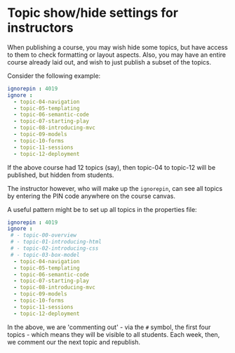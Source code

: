 # Topic show/hide settings for instructors 

When publishing a course, you may wish hide some topics, but have access to them to check formatting or layout aspects. Also, you may have an entire course already laid out, and wish to just publish a subset of the topics.

Consider the following example:

~~~yaml
ignorepin : 4019
ignore : 
  - topic-04-navigation
  - topic-05-templating
  - topic-06-semantic-code
  - topic-07-starting-play
  - topic-08-introducing-mvc
  - topic-09-models
  - topic-10-forms
  - topic-11-sessions
  - topic-12-deployment
~~~

If the above course had 12 topics (say), then topic-04 to topic-12 will be published, but hidden from students.

The instructor however, who will make up the `ignorepin`, can see all topics by entering the PIN code anywhere on the course canvas.

A useful pattern might be to set up all topics in the properties file:

~~~yaml
ignorepin : 4019
ignore : 
 # - topic-00-overview
 # - topic-01-introducing-html
 # - topic-02-introducing-css
 # - topic-03-box-model
  - topic-04-navigation
  - topic-05-templating
  - topic-06-semantic-code
  - topic-07-starting-play
  - topic-08-introducing-mvc
  - topic-09-models
  - topic-10-forms
  - topic-11-sessions
  - topic-12-deployment
~~~

In the above, we are 'commenting out' - via the `#` symbol, the first four topics - which means they will be visible to all students. Each week, then, we comment our the next topic and republish.

